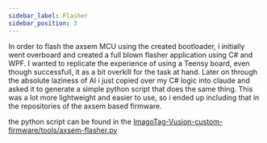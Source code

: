 ```yaml
---
sidebar_label: Flasher
sidebar_position: 3
---
```



In order to flash the axsem MCU using the created bootloader, i initially went overboard and created a full blown flasher application using C# and WPF. I wanted to replicate the experience of using a Teensy board, even though successfull, it as a bit overkill for the task at hand. Later on through the absolute laziness of AI i just copied over my C# logic into claude and asked it to generate a simple python script that does the same thing. This was a lot more lightweight and easier to use, so i ended up including that in the repositories of the axsem based firmware. 

the python script can be found in the [ImagoTag-Vusion-custom-firmware/tools/axsem-flasher.py](https://github.com/BeatSkip/ImagoTag-Vusion-custom-firmware/blob/7753e95472078c87ba0b99c74a67283055b9b051/tools/axsem-flasher.py)
